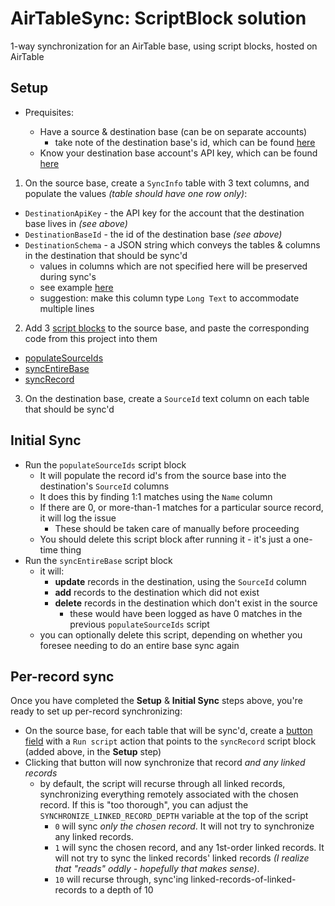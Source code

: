 # AirTableSync: ScriptBlock solution

1-way synchronization for an AirTable base, using script blocks, hosted on AirTable

## Setup

- Prequisites:

  - Have a source & destination base (can be on separate accounts)
    - take note of the destination base's id, which can be found [here](https://airtable.com/api)
  - Know your destination base account's API key, which can be found [here](https://airtable.com/account)

1. On the source base, create a `SyncInfo` table with 3 text columns, and populate the values _(table should have one row only)_:

- `DestinationApiKey` - the API key for the account that the destination base lives in _(see above)_
- `DestinationBaseId` - the id of the destination base _(see above)_
- `DestinationSchema` - a JSON string which conveys the tables & columns in the destination that should be sync'd
  - values in columns which are not specified here will be preserved during sync's
  - see example [here](./schemaExample.json)
  - suggestion: make this column type `Long Text` to accommodate multiple lines

2. Add 3 [script blocks](https://support.airtable.com/hc/en-us/articles/360043041074-Scripting-block-overview) to the source base, and paste the corresponding code from this project into them

- [populateSourceIds](./populateSourceIds.js)
- [syncEntireBase](./syncEntireBase.js)
- [syncRecord](./syncRecord.js)

3. On the destination base, create a `SourceId` text column on each table that should be sync'd

## Initial Sync

- Run the `populateSourceIds` script block
  - It will populate the record id's from the source base into the destination's `SourceId` columns
  - It does this by finding 1:1 matches using the `Name` column
  - If there are 0, or more-than-1 matches for a particular source record, it will log the issue
    - These should be taken care of manually before proceeding
  - You should delete this script block after running it - it's just a one-time thing
- Run the `syncEntireBase` script block
  - it will:
    - **update** records in the destination, using the `SourceId` column
    - **add** records to the destination which did not exist
    - **delete** records in the destination which don't exist in the source
      - these would have been logged as have 0 matches in the previous `populateSourceIds` script
  - you can optionally delete this script, depending on whether you foresee needing to do an entire base sync again

## Per-record sync

Once you have completed the **Setup** & **Initial Sync** steps above, you're ready to set up per-record synchronizing:

- On the source base, for each table that will be sync'd, create a [button field](https://support.airtable.com/hc/en-us/articles/360048496693-Button-field) with a `Run script` action that points to the `syncRecord` script block (added above, in the **Setup** step)
- Clicking that button will now synchronize that record _and any linked records_
  - by default, the script will recurse through all linked records, synchronizing everything remotely associated with the chosen record. If this is "too thorough", you can adjust the `SYNCHRONIZE_LINKED_RECORD_DEPTH` variable at the top of the script
    - `0` will sync _only the chosen record_. It will not try to synchronize any linked records.
    - `1` will sync the chosen record, and any 1st-order linked records. It will not try to sync the linked records' linked records _(I realize that "reads" oddly - hopefully that makes sense)_.
    - `10` will recurse through, sync'ing linked-records-of-linked-records to a depth of 10
